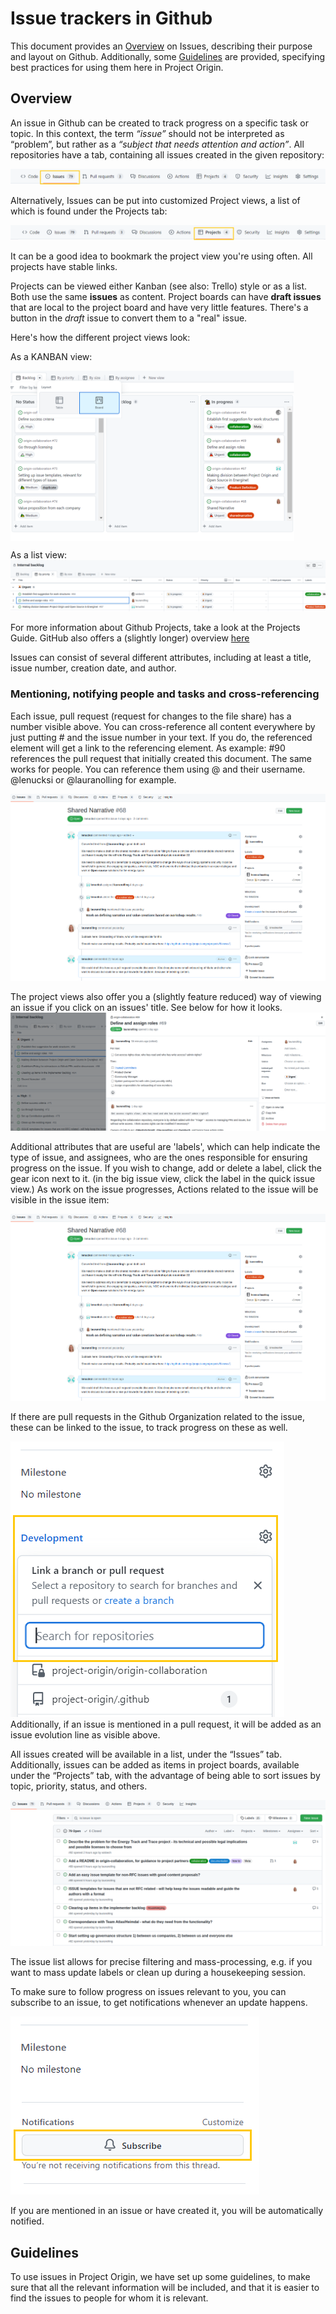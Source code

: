 # Issue trackers in Github
This document provides an [Overview](#overview) on Issues, describing their purpose and layout on Github. Additionally, some [Guidelines](#guidelines) are provided, specifying best practices for using them here in Project Origin.  

## Overview
An issue in Github can be created to track progress on a specific task or topic. 
In this context, the term _“issue”_ should not be interpreted as “problem”, but rather as a _“subject that needs attention and action”_. 
All repositories have a tab, containing all issues created in the given repository:


![Issues tab](issues.png)

Alternatively, Issues can be put into customized Project views, a list of which is found under the Projects tab:

![issues tab](projects.png)

It can be a good idea to bookmark the project view you're using often. All projects have stable links.


Projects can be viewed either Kanban (see also: Trello) style or as a list.
Both use the same **issues** as content.
Project boards can have **draft issues** that are local to the project board and have very little features. 
There's a button in the _draft_ issue to convert them to a "real" issue.

Here's how the different project views look:

As a KANBAN view:

<img src="kanban-view.png" width="90%" align="center" />

As a list view:
![issues tab](projects-listview.png)

For more information about Github Projects, take a look at the Projects Guide. 
GitHub also offers a (slightly longer) overview [here](https://docs.github.com/en/issues/planning-and-tracking-with-projects/learning-about-projects) 

Issues can consist of several different attributes, including at least a title, issue number, creation date, and author.
### Mentioning, notifying people and tasks and cross-referencing
Each issue, pull request (request for changes to the file share) has a number visible above. 
You can cross-reference all content everywhere by just putting # and the issue number in your text. 
If you do, the referenced element will get a link to the referencing element. 
As example: #90 references the pull request that initially created this document. 
The same works for people. 
You can reference them using @ and their username. @lenucksi or @lauranolling for example.

![issues tab](issues-biggerindividualview.png)

The project views also offer you a (slightly feature reduced) way of viewing an issue if you click on an issues' title. 
See below for how it looks.
![issues tab](projects-list-inline-issueview.png)

Additional attributes that are useful are 'labels', which can help indicate the type of issue, and assignees, who are the ones responsible for ensuring progress on the issue.
If you wish to change, add or delete a label, click the gear icon next to it. 
(in the big issue view, click the label in the quick issue view.) 
As work on the issue progresses, Actions related to the issue will be visible in the issue item:

![issues tab](issues-biggerindividualview.png)

If there are pull requests in the Github Organization related to the issue, these can be linked to the issue, to track progress on these as well. 

![Issue example](link-to-pr.png)
Additionally, if an issue is mentioned in a pull request, it will be added as an issue evolution line as visible above.


All issues created will be available in a list, under the “Issues” tab. Additionally, issues can be added as items in project boards, available under the “Projects” tab, with the advantage of being able to sort issues by topic, priority, status, and others. 

![issues tab](issues-list.png)

The issue list allows for precise filtering and mass-processing, e.g. if you want to mass update labels or clean up during a housekeeping session.

To make sure to follow progress on issues relevant to you, you can subscribe to an issue, to get notifications whenever an update happens. 

![Subscribe to notifications](subscribe.png)

If you are mentioned in an issue or have created it, you will be automatically notified.


## Guidelines

To use issues in Project Origin, we have set up some guidelines, to make sure that all the relevant information will be included, and that it is easier to find the issues to people for whom it is relevant.
